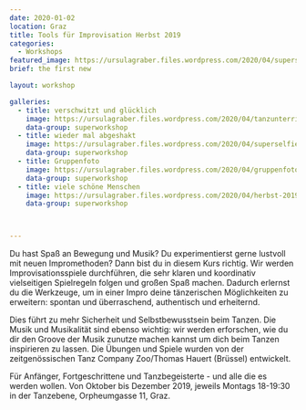 ```yaml
---
date: 2020-01-02
location: Graz
title: Tools für Improvisation Herbst 2019
categories:
  - Workshops
featured_image: https://ursulagraber.files.wordpress.com/2020/04/superselfie.jpg?w=1000&h=800&fit=crop
brief: the first new

layout: workshop

galleries:
  - title: verschwitzt und glücklich
    image: https://ursulagraber.files.wordpress.com/2020/04/tanzunterricht.jpg
    data-group: superworkshop
  - title: wieder mal abgeshakt
    image: https://ursulagraber.files.wordpress.com/2020/04/superselfie.jpg
    data-group: superworkshop
  - title: Gruppenfoto
    image: https://ursulagraber.files.wordpress.com/2020/04/gruppenfoto.jpg
    data-group: superworkshop
  - title: viele schöne Menschen
    image: https://ursulagraber.files.wordpress.com/2020/04/herbst-2019.jpg
    data-group: superworkshop



---
```


Du hast Spaß an Bewegung und Musik? Du experimentierst gerne lustvoll mit neuen Impromethoden? Dann bist du in diesem Kurs richtig.
Wir werden Improvisationsspiele durchführen, die sehr klaren und koordinativ vielseitigen Spielregeln folgen und großen Spaß machen. Dadurch erlernst du die Werkzeuge, um in einer Impro deine tänzerischen Möglichkeiten zu erweitern: spontan und überraschend, authentisch und erheiternd.

<!--plop-->

Dies führt zu mehr Sicherheit und Selbstbewusstsein beim Tanzen. Die Musik und Musikalität sind ebenso wichtig: wir werden erforschen, wie du dir den Groove der Musik zunutze machen kannst um dich beim Tanzen inspirieren zu lassen.
Die Übungen und Spiele wurden von der zeitgenössischen Tanz Company Zoo/Thomas Hauert (Brüssel) entwickelt.

<!--plop-->

Für Anfänger, Fortgeschrittene und Tanzbegeisterte - und alle die es werden wollen.
Von Oktober bis Dezember 2019, jeweils Montags 18-19:30 in der Tanzebene, Orpheumgasse 11, Graz.
